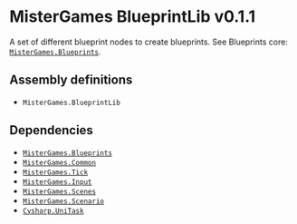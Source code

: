 # MisterGames BlueprintLib v0.1.1

A set of different blueprint nodes to create blueprints.
See Blueprints core: [`MisterGames.Blueprints`](https://github.com/theverymistergames/unity-common/tree/master/Blueprints).

## Assembly definitions
- `MisterGames.BlueprintLib`

## Dependencies
- [`MisterGames.Blueprints`](https://github.com/theverymistergames/unity-common/tree/master/Blueprints)
- [`MisterGames.Common`](https://github.com/theverymistergames/unity-common/tree/master/Common)
- [`MisterGames.Tick`](https://github.com/theverymistergames/unity-common/tree/master/Tick)
- [`MisterGames.Input`](https://github.com/theverymistergames/unity-common/tree/master/Input)
- [`MisterGames.Scenes`](https://github.com/theverymistergames/unity-common/tree/master/Scenes)
- [`MisterGames.Scenario`](https://github.com/theverymistergames/unity-common/tree/master/Scenario)
- [`Cysharp.UniTask`](https://github.com/Cysharp/UniTask)
